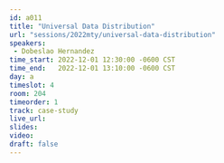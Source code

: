 ```yaml
---
id: a011
title: "Universal Data Distribution"
url: "sessions/2022mty/universal-data-distribution"
speakers:
 - Dobeslao Hernandez
time_start: 2022-12-01 12:30:00 -0600 CST
time_end:   2022-12-01 13:10:00 -0600 CST
day: a
timeslot: 4
room: 204
timeorder: 1
track: case-study
live_url: 
slides: 
video: 
draft: false
---
```


